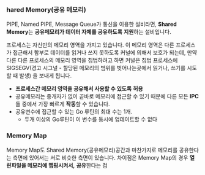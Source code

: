 ### hared Memory(공유 메모리)

PIPE, Named PIPE, Message Queue가 통신을 이용한 설비라면, **Shared Memory**는 **공유메모리가 데이터 자체를 공유하도록** **지원**하는 설비입니다.

프로세스는 자신만의 메모리 영역을 가지고 있습니다. 이 메모리 영역은 다른 프로세스가 접근해서 함부로 데이터를 읽거나 쓰지 못하도록 커널에 의해서 보호가 되는데, 만약 다른 다른 프로세스의 메모리 영역을 침범하려고 하면 커널은 침범 프로세스에 SIGSEGV(경고 시그널 - 할당된 메모리의 범위를 벗어나는곳에서 읽거나, 쓰기를 시도할 때 발생) 을 보내게 됩니다.

- **프로세스간 메모리 영역을 공유해서 사용할 수 있도록** **허용**
- 공유메모리는 중개자가 없이 곧바로 메모리에 접근할 수 있기 때문에 다른 모든 **IPC**들 중에서 가장 빠르게 **작동**할 수 있습니다.
- 공유변수에 접근할 수 있는 Go 루틴의 최대 수는 1개.
  - 두개 이상의 Go루틴이 이 변수를 동시에 업데이트할 수 없다



### Memory Map

 Memory Map도 Shared Memory(공유메모리)공간과 마찬가지로 메모리를 공유한다는 측면에 있어서는 서로 비슷한 측면이 있습니다. 차이점은 Memory Map의 경우 **열린파일을 메모리에 맵핑시켜서,** **공유**한다는 점


